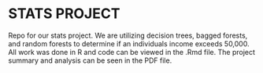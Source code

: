 # STATS PROJECT
Repo for our stats project.
We are utilizing decision trees, bagged forests, and random forests to determine if an individuals income exceeds 50,000. All work was done in R and code can be viewed in the .Rmd file. The project summary and analysis can be seen in the PDF file. 
